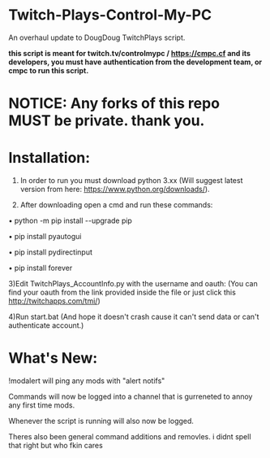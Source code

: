 # Twitch-Plays-Control-My-PC

An overhaul update to DougDoug TwitchPlays script.

**this script is meant for twitch.tv/controlmypc / https://cmpc.cf and its developers, you must have authentication from the development team, or cmpc to run this script.**


# NOTICE: Any forks of this repo MUST be private. thank you.

# Installation:

  1) In order to run you must download python 3.xx (Will suggest latest version from here: https://www.python.org/downloads/).

  2) After downloading open a cmd and run these commands:
  
  • python -m pip install --upgrade pip
  
  • pip install pyautogui
  
  • pip install pydirectinput
  
  • pip install forever

  3)Edit TwitchPlays_AccountInfo.py with the username and oauth: (You can find your oauth from the link provided inside the file or just click this http://twitchapps.com/tmi/)

  4)Run start.bat (And hope it doesn't crash cause it can't send data or can't authenticate account.)



# What's New:

!modalert will ping any mods with "alert notifs" 

Commands will now be logged into a channel that is gurreneted to annoy any first time mods.

Whenever the script is running will also now be logged.

Theres also been general command additions and removles. i didnt spell that right but who fkin cares
